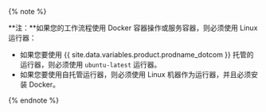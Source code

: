 {% note %}

**注：**如果您的工作流程使用 Docker 容器操作或服务容器，则必须使用 Linux 运行器：

* 如果您要使用 {{ site.data.variables.product.prodname_dotcom }} 托管的运行器，则必须使用 `ubuntu-latest` 运行器。
* 如果您要使用自托管运行器，则必须使用 Linux 机器作为运行器，并且必须安装 Docker。

{% endnote %}
